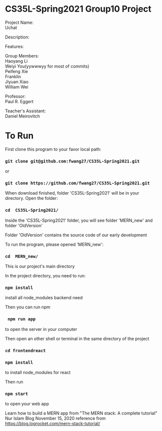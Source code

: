 # CS35L-Spring2021 Group10 Project
Project Name:<br />
    Uchat

Description:<br />


Features:<br />


Group Members:<br />
    Haoyang Li<br />
    Weiyi You(yywwwyy for most of commits)<br />
    Peifeng Xie<br />
    Franklin<br />
    Jiyuan Xiao<br />
    William Wei

Professor:<br />
    Paul R. Eggert

Teacher's Assistant:<br />
    Daniel Meirovitch

# To Run
First clone this program to your favor local path:

### `git clone git@github.com:fwang27/CS35L-Spring2021.git`

or

### `git clone https://github.com/fwang27/CS35L-Spring2021.git`

When download finished, folder 'CS35L-Spring2021' will be in your directory. Open the folder: 

### `cd  CS35L-Spring2021/`

Inside the 'CS35L-Spring2021' folder, you will see folder 'MERN_new' and folder 'OldVersion'

Folder 'OldVersion' contains the source code of our early development 

To run the program, please opened 'MERN_new':

### `cd  MERN_new/`

This is our project's main directory

In the project directory, you need to run:

### `npm install`

install all node_modules backend need

Then you can run npm

### ` npm run app`

to open the server in your computer

Then open an other shell or terminal
in the same directory of the project

### `cd frontendreact`
### `npm install`

to install node_modules for react

Then run 

### `npm start`

to open your web app

Learn how to build a MERN app from "The MERN stack: A complete tutorial" Nur Islam Blog November 15, 2020 
reference from https://blog.logrocket.com/mern-stack-tutorial/ 

